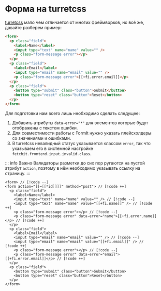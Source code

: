 # Форма на turretcss

[turretcss](https://turretcss.com/) мало чем отличается от многих фреймворков, но всё же, давайте разберем пример:

```html
<form>
  <p class="field">
    <label>Name</label>
    <input type="text" name="name" value="" />
    <p class="form-message error"></p>
  </p>
  <p class="field">
    <label>Email</label>
    <input type="email" name="email" value="" />
    <p class="form-message error">[[+fi.error.email]]</p>
  </p>
  <p class="field">
    <button type="submit" class="button">Submit</button>
    <button type="reset" class="button">Reset</button>
  </p>
</form>
```

Для подготовки нам всего лишь необходимо сделать следущее:

1. Добавить атрибуты `data-error="*"` для элементов которые будут отображены с текстом ошибки.
2. Для совместимости работы с FormIt нужно указать плейсхолдеры со значениями и ошибками.
3. В turretcss невалидный статус указывается классом `error`, так что указываем его в системной настройке `fetchit.frontend.input.invalid.class`.

::: info Важно
Валидаторы разметки до сих пор ругаются на пустой атрибут `action`, поэтому в нём необходимо указывать ссылку на страницу.
:::

```modx
<form> // [!code --]
<form action="[[~[[*id]]]]" method="post"> // [!code ++]
  <p class="field">
    <label>Name</label>
    <input type="text" name="name" value="" /> // [!code --]
    <input type="text" name="name" value="[[+fi.name]]" /> // [!code ++]
    <p class="form-message error"></p> // [!code --]
    <p class="form-message error" data-error="name">[[+fi.error.name]]</p> // [!code ++]
  </p>
  <p class="field">
    <label>Email</label>
    <input type="email" name="email" value="" /> // [!code --]
    <input type="email" name="email" value="[[+fi.email]]" /> // [!code ++]
    <p class="form-message error"></p> // [!code --]
    <p class="form-message error" data-error="email">[[+fi.error.email]]</p> // [!code ++]
  </p>
  <p class="field">
    <button type="submit" class="button">Submit</button>
    <button type="reset" class="button">Reset</button>
  </p>
</form>
```

